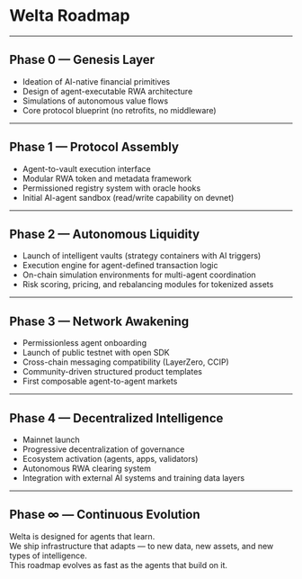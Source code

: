 # Welta Roadmap

---

## Phase 0 — Genesis Layer  
- Ideation of AI-native financial primitives  
- Design of agent-executable RWA architecture  
- Simulations of autonomous value flows  
- Core protocol blueprint (no retrofits, no middleware)

---

## Phase 1 — Protocol Assembly  
- Agent-to-vault execution interface  
- Modular RWA token and metadata framework  
- Permissioned registry system with oracle hooks  
- Initial AI-agent sandbox (read/write capability on devnet)

---

## Phase 2 — Autonomous Liquidity  
- Launch of intelligent vaults (strategy containers with AI triggers)  
- Execution engine for agent-defined transaction logic  
- On-chain simulation environments for multi-agent coordination  
- Risk scoring, pricing, and rebalancing modules for tokenized assets

---

## Phase 3 — Network Awakening  
- Permissionless agent onboarding  
- Launch of public testnet with open SDK  
- Cross-chain messaging compatibility (LayerZero, CCIP)  
- Community-driven structured product templates  
- First composable agent-to-agent markets

---

## Phase 4 — Decentralized Intelligence  
- Mainnet launch  
- Progressive decentralization of governance  
- Ecosystem activation (agents, apps, validators)  
- Autonomous RWA clearing system  
- Integration with external AI systems and training data layers

---

## Phase ∞ — Continuous Evolution  
Welta is designed for agents that learn.  
We ship infrastructure that adapts — to new data, new assets, and new types of intelligence.  
This roadmap evolves as fast as the agents that build on it.
